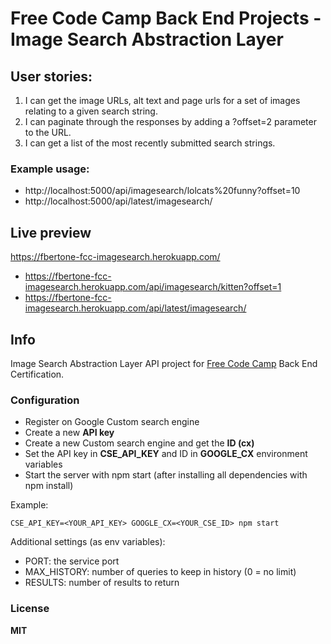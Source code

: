# Free Code Camp Back End Projects - Image Search Abstraction Layer

## User stories:

1. I can get the image URLs, alt text and page urls for a set of images relating to a given search string.
2. I can paginate through the responses by adding a ?offset=2 parameter to the URL.
3. I can get a list of the most recently submitted search strings.

### Example usage:

* http://localhost:5000/api/imagesearch/lolcats%20funny?offset=10
* http://localhost:5000/api/latest/imagesearch/

## Live preview

https://fbertone-fcc-imagesearch.herokuapp.com/
* https://fbertone-fcc-imagesearch.herokuapp.com/api/imagesearch/kitten?offset=1
* https://fbertone-fcc-imagesearch.herokuapp.com/api/latest/imagesearch/


## Info

Image Search Abstraction Layer API project for [Free Code Camp] Back End Certification.

### Configuration

* Register on Google Custom search engine
* Create a new **API key**
* Create a new Custom search engine and get the **ID (cx)**
* Set the API key in **CSE_API_KEY** and ID in **GOOGLE_CX** environment variables
* Start the server with npm start (after installing all dependencies with npm install)

Example:

```
CSE_API_KEY=<YOUR_API_KEY> GOOGLE_CX=<YOUR_CSE_ID> npm start
```

Additional settings (as env variables):

* PORT: the service port
* MAX_HISTORY: number of queries to keep in history (0 = no limit)
* RESULTS: number of results to return

### License

**MIT**

   [Free Code Camp]: <http://www.freecodecamp.com>

